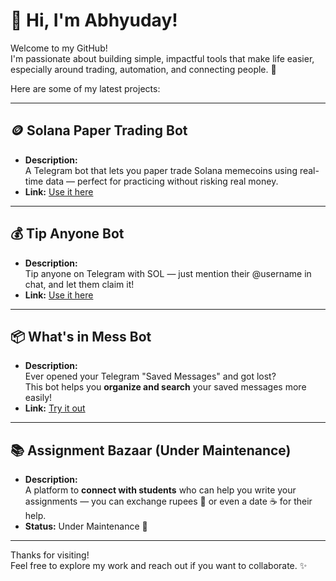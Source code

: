 

# 👋 Hi, I'm Abhyuday!

Welcome to my GitHub!  
I'm passionate about building simple, impactful tools that make life easier, especially around trading, automation, and connecting people. 🚀

Here are some of my latest projects:

---

## 🪙 Solana Paper Trading Bot
- **Description:**  
  A Telegram bot that lets you paper trade Solana memecoins using real-time data — perfect for practicing without risking real money.
- **Link:** [Use it here](https://t.me/PaperTradingSolanaBot)

---

## 💰 Tip Anyone Bot
- **Description:**  
  Tip anyone on Telegram with SOL — just mention their @username in chat, and let them claim it!
- **Link:** [Use it here](https://t.me/TipSolanaBot)

---

## 📦 What's in Mess Bot
- **Description:**  
  Ever opened your Telegram "Saved Messages" and got lost?  
  This bot helps you **organize and search** your saved messages more easily!
- **Link:** [Try it out](https://t.me/WhatsInMessBot)

---

## 📚 Assignment Bazaar (Under Maintenance)
- **Description:**  
  A platform to **connect with students** who can help you write your assignments — you can exchange rupees 💸 or even a date ☕ for their help.
- **Status:** Under Maintenance 🚧

---

Thanks for visiting!  
Feel free to explore my work and reach out if you want to collaborate. ✨


